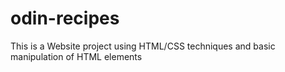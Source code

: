 # odin-recipes
This is a Website project using HTML/CSS techniques and basic manipulation of HTML elements
